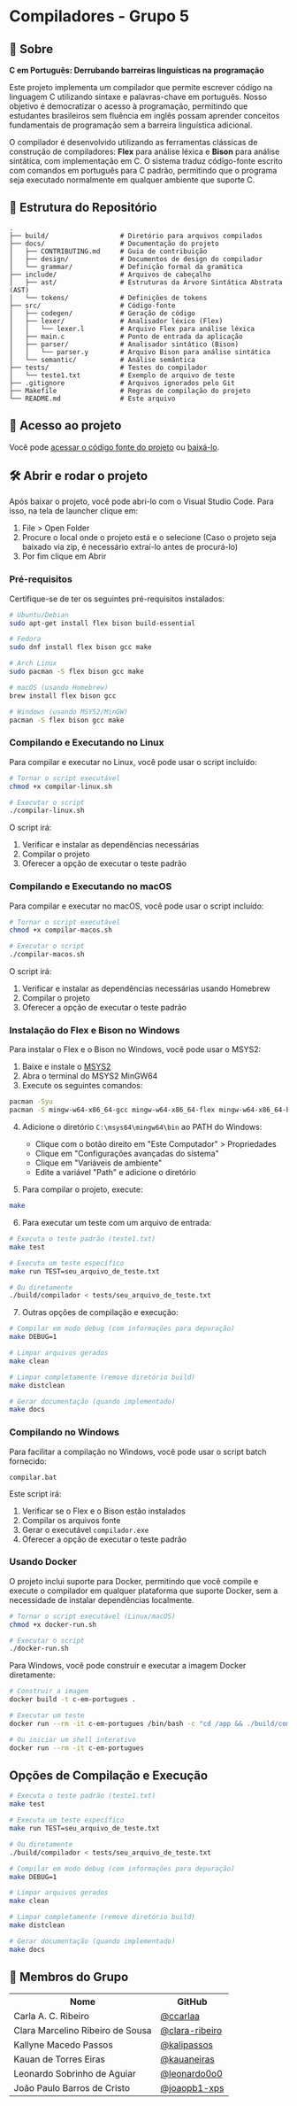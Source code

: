 # Compiladores - Grupo 5

## 📝 Sobre

**C em Português: Derrubando barreiras linguísticas na programação**

Este projeto implementa um compilador que permite escrever código na linguagem C utilizando sintaxe e palavras-chave em português. Nosso objetivo é democratizar o acesso à programação, permitindo que estudantes brasileiros sem fluência em inglês possam aprender conceitos fundamentais de programação sem a barreira linguística adicional.

O compilador é desenvolvido utilizando as ferramentas clássicas de construção de compiladores: **Flex** para análise léxica e **Bison** para análise sintática, com implementação em C. O sistema traduz código-fonte escrito com comandos em português para C padrão, permitindo que o programa seja executado normalmente em qualquer ambiente que suporte C.

## 📂 Estrutura do Repositório

```
.
├── build/                  # Diretório para arquivos compilados
├── docs/                   # Documentação do projeto
│   ├── CONTRIBUTING.md     # Guia de contribuição
│   ├── design/             # Documentos de design do compilador
│   └── grammar/            # Definição formal da gramática
├── include/                # Arquivos de cabeçalho
│   ├── ast/                # Estruturas da Árvore Sintática Abstrata (AST)
│   └── tokens/             # Definições de tokens
├── src/                    # Código-fonte
│   ├── codegen/            # Geração de código
│   ├── lexer/              # Analisador léxico (Flex)
│   │   └── lexer.l         # Arquivo Flex para análise léxica
│   ├── main.c              # Ponto de entrada da aplicação
│   ├── parser/             # Analisador sintático (Bison)
│   │   └── parser.y        # Arquivo Bison para análise sintática
│   └── semantic/           # Análise semântica
├── tests/                  # Testes do compilador
│   └── teste1.txt          # Exemplo de arquivo de teste
├── .gitignore              # Arquivos ignorados pelo Git
├── Makefile                # Regras de compilação do projeto
└── README.md               # Este arquivo
```

## 📁 Acesso ao projeto

Você pode [acessar o código fonte do projeto](https://github.com/ccarlaa/Compiladores---Grupo-5) ou [baixá-lo](https://github.com/ccarlaa/Compiladores---Grupo-5/archive/refs/heads/main.zip).

## 🛠️ Abrir e rodar o projeto

Após baixar o projeto, você pode abri-lo com o Visual Studio Code. Para isso, na tela de launcher clique em:

1. File > Open Folder
2. Procure o local onde o projeto está e o selecione (Caso o projeto seja baixado via zip, é necessário extraí-lo antes de procurá-lo)
3. Por fim clique em Abrir

### Pré-requisitos

Certifique-se de ter os seguintes pré-requisitos instalados:

```bash
# Ubuntu/Debian
sudo apt-get install flex bison build-essential

# Fedora
sudo dnf install flex bison gcc make

# Arch Linux
sudo pacman -S flex bison gcc make

# macOS (usando Homebrew)
brew install flex bison gcc

# Windows (usando MSYS2/MinGW)
pacman -S flex bison gcc make
```

### Compilando e Executando no Linux

Para compilar e executar no Linux, você pode usar o script incluído:

```bash
# Tornar o script executável
chmod +x compilar-linux.sh

# Executar o script
./compilar-linux.sh
```

O script irá:
1. Verificar e instalar as dependências necessárias
2. Compilar o projeto
3. Oferecer a opção de executar o teste padrão

### Compilando e Executando no macOS

Para compilar e executar no macOS, você pode usar o script incluído:

```bash
# Tornar o script executável
chmod +x compilar-macos.sh

# Executar o script
./compilar-macos.sh
```

O script irá:
1. Verificar e instalar as dependências necessárias usando Homebrew
2. Compilar o projeto
3. Oferecer a opção de executar o teste padrão

### Instalação do Flex e Bison no Windows

Para instalar o Flex e o Bison no Windows, você pode usar o MSYS2:

1. Baixe e instale o [MSYS2](https://www.msys2.org/)
2. Abra o terminal do MSYS2 MinGW64
3. Execute os seguintes comandos:

```bash
pacman -Syu
pacman -S mingw-w64-x86_64-gcc mingw-w64-x86_64-flex mingw-w64-x86_64-bison make
```

4. Adicione o diretório `C:\msys64\mingw64\bin` ao PATH do Windows:
   - Clique com o botão direito em "Este Computador" > Propriedades
   - Clique em "Configurações avançadas do sistema"
   - Clique em "Variáveis de ambiente"
   - Edite a variável "Path" e adicione o diretório

5. Para compilar o projeto, execute:

```bash
make
```

6. Para executar um teste com um arquivo de entrada:

```bash
# Executa o teste padrão (teste1.txt)
make test

# Executa um teste específico
make run TEST=seu_arquivo_de_teste.txt

# Ou diretamente
./build/compilador < tests/seu_arquivo_de_teste.txt
```

7. Outras opções de compilação e execução:

```bash
# Compilar em modo debug (com informações para depuração)
make DEBUG=1

# Limpar arquivos gerados
make clean

# Limpar completamente (remove diretório build)
make distclean

# Gerar documentação (quando implementado)
make docs
```

### Compilando no Windows

Para facilitar a compilação no Windows, você pode usar o script batch fornecido:

```batch
compilar.bat
```

Este script irá:

1. Verificar se o Flex e o Bison estão instalados
2. Compilar os arquivos fonte
3. Gerar o executável `compilador.exe`
4. Oferecer a opção de executar o teste padrão

### Usando Docker

O projeto inclui suporte para Docker, permitindo que você compile e execute o compilador em qualquer plataforma que suporte Docker, sem a necessidade de instalar dependências localmente.

```bash
# Tornar o script executável (Linux/macOS)
chmod +x docker-run.sh

# Executar o script
./docker-run.sh
```

Para Windows, você pode construir e executar a imagem Docker diretamente:

```bash
# Construir a imagem
docker build -t c-em-portugues .

# Executar um teste
docker run --rm -it c-em-portugues /bin/bash -c "cd /app && ./build/compilador < tests/teste1.txt"

# Ou iniciar um shell interativo
docker run --rm -it c-em-portugues
```

## Opções de Compilação e Execução

```bash
# Executa o teste padrão (teste1.txt)
make test

# Executa um teste específico
make run TEST=seu_arquivo_de_teste.txt

# Ou diretamente
./build/compilador < tests/seu_arquivo_de_teste.txt

# Compilar em modo debug (com informações para depuração)
make DEBUG=1

# Limpar arquivos gerados
make clean

# Limpar completamente (remove diretório build)
make distclean

# Gerar documentação (quando implementado)
make docs
```

## 👥 Membros do Grupo

<div align="center">
    <table>
    <tr>
        <th>Nome</th>
        <th>GitHub</th>
    </tr>
    <tr>
        <td>Carla A. C. Ribeiro</td>
        <td><a href="https://github.com/ccarlaa">@ccarlaa</a></td>
    </tr>
    <tr>
        <td>Clara Marcelino Ribeiro de Sousa </td>
        <td><a href="https://github.com/clara-ribeiro">@clara-ribeiro</a></td>
    </tr>
    <tr>
        <td>Kallyne Macedo Passos</td>
        <td><a href="https://github.com/kalipassos">@kalipassos</a></td>
    </tr>
    <tr>
        <td>Kauan de Torres Eiras</td>
       <td><a href="https://github.com/kauaneiras">@kauaneiras</a></td>
    </tr>
    <tr>
        <td>Leonardo Sobrinho de Aguiar</td>
        <td><a href="github.com/Leonardo0o0">@leonardo0o0</a></td>
    </tr>
        <tr>
        <td>João Paulo Barros de Cristo</td>
        <td><a href="github.com/joaopb1-xps">@joaopb1-xps</a></td>
    </tr>
    </table>
</div>
